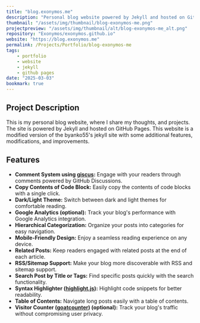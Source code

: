 ```yaml
---
title: "blog.exonymos.me"
description: "Personal blog website powered by Jekyll and hosted on GitHub Pages."
thumbnail: "/assets/img/thumbnail/blog-exonymos-me.png"
projectpreview: "/assets/img/thumbnail/alt/blog-exonymos-me_alt.png"
repository: "Exonymos/exonymos.github.io"
website: "https://blog.exonymos.me"
permalink: /Projects/Portfolio/blog-exonymos-me
tags:
    - portfolio
    - website
    - jekyll
    - github pages
date: "2025-03-03"
bookmark: true
---
```


## Project Description

This is my personal blog website, where I share my thoughts, and projects.
The site is powered by Jekyll and hosted on GitHub Pages. This website is a modified version of the byanko55's jekyll site with some additional features, modifications, and improvements.

## Features

- **Comment System using [giscus](https://giscus.app/):** Engage with your readers through comments powered by GitHub Discussions.
- **Copy Contents of Code Block:** Easily copy the contents of code blocks with a single click.
- **Dark/Light Theme:** Switch between dark and light themes for comfortable reading.
- **Google Analytics (optional):** Track your blog's performance with Google Analytics integration.
- **Hierarchical Categorization:** Organize your posts into categories for easy navigation.
- **Mobile-Friendly Design:** Enjoy a seamless reading experience on any device.
- **Related Posts:** Keep readers engaged with related posts at the end of each article.
- **RSS/Sitemap Support:** Make your blog more discoverable with RSS and sitemap support.
- **Search Post by Title or Tags:** Find specific posts quickly with the search functionality.
- **Syntax Highlighter ([highlight.js](https://highlightjs.org/)):** Highlight code snippets for better readability.
- **Table of Contents:** Navigate long posts easily with a table of contents.
- **Visitor Counter ([goatcounter](https://www.goatcounter.com/)) (optional):** Track your blog's traffic without compromising user privacy.
